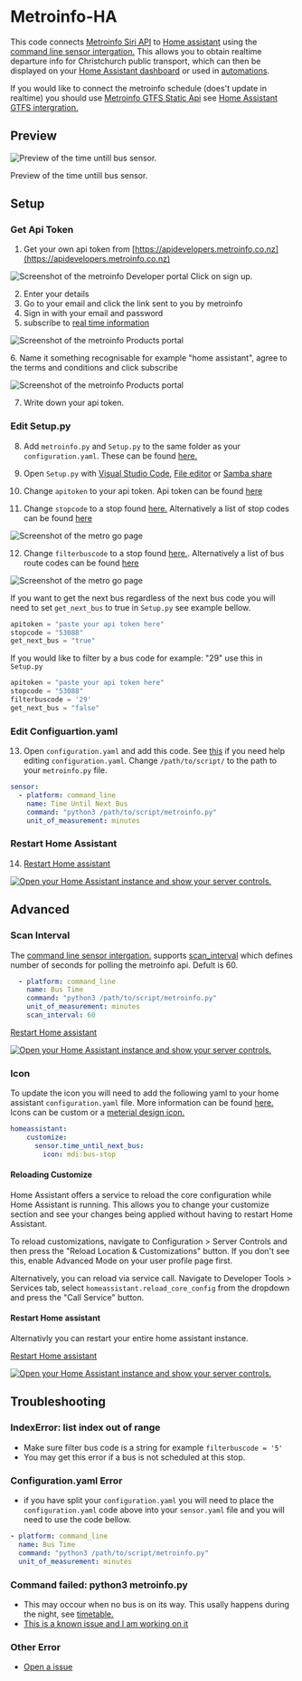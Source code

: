# Metroinfo-HA
This code connects [Metroinfo Siri API](https://apidevelopers.metroinfo.co.nz/api-details#api=siri-service) to [Home assistant](https://www.home-assistant.io) using the [command line sensor intergation.](https://www.home-assistant.io/integrations/sensor.command_line/) This allows you to obtain realtime departure info for Christchurch public transport, which can then be displayed on your [Home Assistant dashboard](https://www.home-assistant.io/lovelace/) or used in [automations](https://www.home-assistant.io/docs/automation/).

If you would like to connect the metroinfo schedule (does't update in realtime) you should use [Metroinfo GTFS Static Api](https://apidevelopers.metroinfo.co.nz/api-details#api=gtfs-static-service) see [Home Assistant GTFS intergration.](https://www.home-assistant.io/integrations/gtfs/)
## Preview

<p class='img'>
  <img src='/images/Metroinfo Preview.png' alt='Preview of the time untill bus sensor.'>
  
  Preview of the time untill bus sensor.
</p>

## Setup

### Get Api Token

1. Get your own api token from [https://apidevelopers.metroinfo.co.nz](https://apidevelopers.metroinfo.co.nz)
<p class='img'>
  <img src='/images/Metroinfo-dev-webiste.jpeg' alt='Screenshot of the metroinfo Developer portal'>
  Click on sign up.
</p>

2. Enter your details
3. Go to your email and click the link sent to you by metroinfo
4. Sign in with your email and password
5. subscribe to [real time information](https://apidevelopers.metroinfo.co.nz/product#product=real-time-information)
<p class='img'>
  <img src='images/Products.png' alt='Screenshot of the metroinfo Products portal'>
</p>
6. Name it something recognisable for example "home assistant", agree to the terms and conditions and click subscribe
<p class='img'>
  <img src='images/Subscribe-page-screenshot.png' alt='Screenshot of the metroinfo Products portal'>
</p>

7. Write down your api token. 
### Edit Setup.py
8. Add `metroinfo.py` and `Setup.py` to the same folder as your `configuration.yaml`. These can be found [here.](/config/)
9. Open `Setup.py` with [Visual Studio Code](https://my.home-assistant.io/redirect/supervisor_addon/?addon=a0d7b954_vscode), [File editor](https://my.home-assistant.io/redirect/supervisor_addon/?addon=core_configurator) or [Samba share](https://my.home-assistant.io/redirect/supervisor_addon/?addon=core_samba)

10. Change `apitoken` to your api token. Api token can be found [here](https://apidevelopers.metroinfo.co.nz/profile)
11. Change `stopcode` to a stop found [here.](https://go.metroinfo.co.nz/) Alternatively a list of stop codes can be found [here](/metroinfo-data/stops.txt)
<p class='img'>
  <img src='images/Bus-Stop-Number-metro-go.png' alt='Screenshot of the metro go page'>
</p>

12. Change `filterbuscode` to a stop found [here.](https://go.metroinfo.co.nz/). Alternatively a list of bus route codes can be found [here](/metroinfo-data/routes.txt) 
<p class='img'>
  <img src='images/Bus-Code-metro-go.png' alt='Screenshot of the metro go page'>
</p>

If you want to get the next bus regardless of the next bus code you will need to set `get_next_bus` to true in `Setup.py` see example bellow.

```python
apitoken = "paste your api token here"
stopcode = "53088"
get_next_bus = "true"
```
If you would like to filter by a bus code for example: "29" use this in `Setup.py`
```python
apitoken = "paste your api token here"
stopcode = "53088"
filterbuscode = '29'
get_next_bus = "false"
```
### Edit Configuartion.yaml
13. Open `configuration.yaml` and add this code. See [this](https://www.home-assistant.io/docs/configuration/#editing-configurationyaml) if you need help editing `configuration.yaml`. Change `/path/to/script/` to the path to your `metroinfo.py` file.
```yaml
sensor:
  - platform: command_line
    name: Time Until Next Bus
    command: "python3 /path/to/script/metroinfo.py"
    unit_of_measurement: minutes
```
### Restart Home Assistant

14. [Restart Home assistant](https://www.home-assistant.io/docs/configuration/#reloading-changes) 




<a href="https://my.home-assistant.io/redirect/server_controls/" target="_blank"><img src="https://my.home-assistant.io/badges/server_controls.svg" alt="Open your Home Assistant instance and show your server controls." /></a>

## Advanced

### Scan Interval
The [command line sensor intergation.](https://www.home-assistant.io/integrations/sensor.command_line/) supports [scan_interval](https://www.home-assistant.io/integrations/sensor.command_line/#scan_interval) which defines number of seconds for polling the metroinfo api. Defult is 60.

```yaml
  - platform: command_line
    name: Bus Time
    command: "python3 /path/to/script/metroinfo.py"
    unit_of_measurement: minutes
    scan_interval: 60
```
[Restart Home assistant](https://www.home-assistant.io/docs/configuration/#reloading-changes) 

<a href="https://my.home-assistant.io/redirect/server_controls/" target="_blank"><img src="https://my.home-assistant.io/badges/server_controls.svg" alt="Open your Home Assistant instance and show your server controls." /></a>

### Icon
To update the icon you will need to add the following yaml to your home assistant `configuration.yaml` file. More information can be found [here.](https://next.home-assistant.io/docs/configuration/customizing-devices#icon)
Icons can be custom or a [meterial design icon.](https://materialdesignicons.com)

```yaml
homeassistant:
    customize:
      sensor.time_until_next_bus:
        icon: mdi:bus-stop
```

#### Reloading Customize

Home Assistant offers a service to reload the core configuration while Home Assistant is running. This allows you to change your customize section and see your changes being applied without having to restart Home Assistant.

To reload customizations, navigate to Configuration > Server Controls and then press the "Reload Location & Customizations" button. If you don't see this, enable Advanced Mode on your user profile page first.

Alternatively, you can reload via service call. Navigate to Developer Tools > Services tab, select `homeassistant.reload_core_config` from the dropdown and press the "Call Service" button.

#### Restart Home assistant
Alternativly you can restart your entire home assistant instance.

[Restart Home assistant](https://www.home-assistant.io/docs/configuration/#reloading-changes) 

<a href="https://my.home-assistant.io/redirect/server_controls/" target="_blank"><img src="https://my.home-assistant.io/badges/server_controls.svg" alt="Open your Home Assistant instance and show your server controls." /></a>

## Troubleshooting
### IndexError: list index out of range
  
  - Make sure filter bus code is a string for example `filterbuscode = '5'`
  - You may get this error if a bus is not scheduled at this stop.

### Configuration.yaml Error

  - if you have split your `configuration.yaml` you will need to place the `configuration.yaml` code above into your `sensor.yaml` file and you will need to use the code bellow.

```yaml
- platform: command_line
  name: Bus Time
  command: "python3 /path/to/script/metroinfo.py"
  unit_of_measurement: minutes
```
### Command failed: python3 metroinfo.py
  - This may occour when no bus is on its way. This usally happens during the night, see [timetable.](https://www.metroinfo.co.nz/timetables/)
  - [This is a known issue and I am working on it](https://github.com/Beta-Computer/metroinfo-HA/issues/3) 
### Other Error
  - [Open a issue](https://github.com/Beta-Computer/metroinfo-HA/issues/new/choose)
